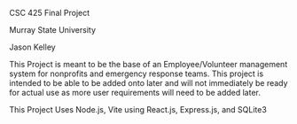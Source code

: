 CSC 425 Final Project 

Murray State University

Jason Kelley

This Project is meant to be the base of an Employee/Volunteer management system for nonprofits and emergency response teams. This project is intended to be able to be added onto later and will not immediately be ready for actual use as more user requirements will need to be added later.

This Project Uses Node.js, Vite using React.js, Express.js, and SQLite3
